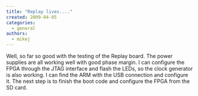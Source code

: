 ```yaml
---
title: "Replay lives...."
created: 2009-04-05
categories: 
  - general
authors: 
  - mikej
---
```


Well, so far so good with the testing of the Replay board. The power supplies are all working well with good phase margin. I can configure the FPGA through the JTAG interface and flash the LEDs, so the clock generator is also working. I can find the ARM with the USB connection and configure it. The next step is to finish the boot code and configure the FPGA from the SD card.
